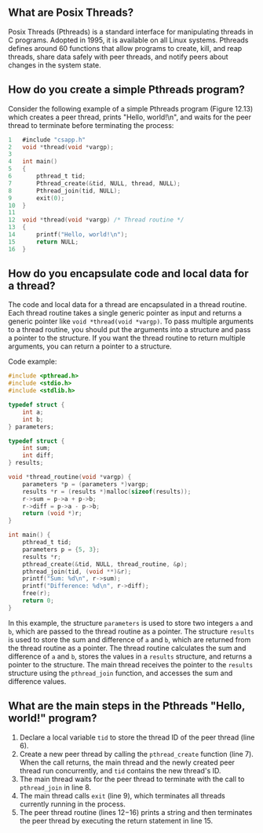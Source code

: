 ```toc
```
## What are Posix Threads?

Posix Threads (Pthreads) is a standard interface for manipulating threads in C programs. Adopted in 1995, it is available on all Linux systems. Pthreads defines around 60 functions that allow programs to create, kill, and reap threads, share data safely with peer threads, and notify peers about changes in the system state.

## How do you create a simple Pthreads program?

Consider the following example of a simple Pthreads program (Figure 12.13) which creates a peer thread, prints "Hello, world!\n", and waits for the peer thread to terminate before terminating the process:
```c
1	#include "csapp.h"
2	void *thread(void *vargp);
3	
4	int main()
5	{
6		pthread_t tid;
7		Pthread_create(&tid, NULL, thread, NULL);
8		Pthread_join(tid, NULL);
9		exit(0);
10	}
11	
12	void *thread(void *vargp) /* Thread routine */
13	{
14		printf("Hello, world!\n");
15		return NULL;
16	}
```
## How do you encapsulate code and local data for a thread?

The code and local data for a thread are encapsulated in a thread routine. Each thread routine takes a single generic pointer as input and returns a generic pointer like ```void *thread(void *vargp)```. To pass multiple arguments to a thread routine, you should put the arguments into a structure and pass a pointer to the structure. If you want the thread routine to return multiple arguments, you can return a pointer to a structure.

Code example:
```c
#include <pthread.h>
#include <stdio.h>
#include <stdlib.h>

typedef struct {
    int a;
    int b;
} parameters;

typedef struct {
    int sum;
    int diff;
} results;

void *thread_routine(void *vargp) {
    parameters *p = (parameters *)vargp;
    results *r = (results *)malloc(sizeof(results));
    r->sum = p->a + p->b;
    r->diff = p->a - p->b;
    return (void *)r;
}

int main() {
    pthread_t tid;
    parameters p = {5, 3};
    results *r;
    pthread_create(&tid, NULL, thread_routine, &p);
    pthread_join(tid, (void **)&r);
    printf("Sum: %d\n", r->sum);
    printf("Difference: %d\n", r->diff);
    free(r);
    return 0;
}
```
In this example, the structure `parameters` is used to store two integers `a` and `b`, which are passed to the thread routine as a pointer. The structure `results` is used to store the sum and difference of `a` and `b`, which are returned from the thread routine as a pointer. The thread routine calculates the sum and difference of `a` and `b`, stores the values in a `results` structure, and returns a pointer to the structure. The main thread receives the pointer to the `results` structure using the `pthread_join` function, and accesses the sum and difference values.

## What are the main steps in the Pthreads "Hello, world!" program?

1.  Declare a local variable `tid` to store the thread ID of the peer thread (line 6).
2.  Create a new peer thread by calling the `pthread_create` function (line 7). When the call returns, the main thread and the newly created peer thread run concurrently, and `tid` contains the new thread's ID.
3.  The main thread waits for the peer thread to terminate with the call to `pthread_join` in line 8.
4.  The main thread calls `exit` (line 9), which terminates all threads currently running in the process.
5.  The peer thread routine (lines 12−16) prints a string and then terminates the peer thread by executing the return statement in line 15.